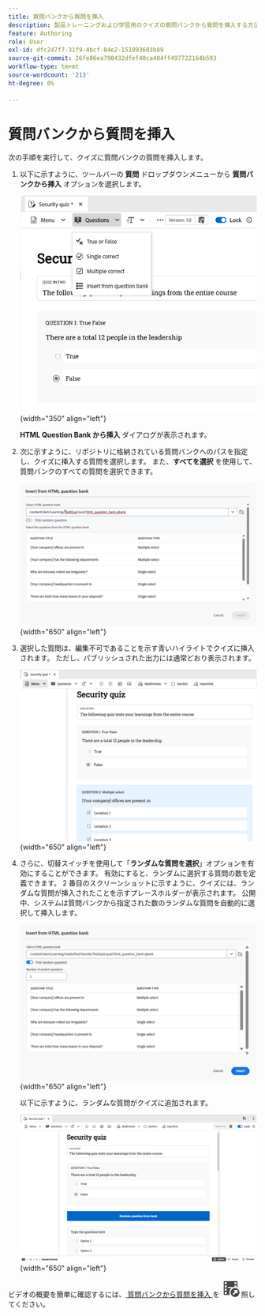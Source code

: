 ```yaml
---
title: 質問バンクから質問を挿入
description: 製品トレーニングおよび学習用のクイズの質問バンクから質問を挿入する方法を説明します
feature: Authoring
role: User
exl-id: dfc247f7-31f9-4bcf-84e2-151993603b89
source-git-commit: 26fe86ea790432dfef40ca404ff497722164b593
workflow-type: tm+mt
source-wordcount: '213'
ht-degree: 0%

---
```


# 質問バンクから質問を挿入

次の手順を実行して、クイズに質問バンクの質問を挿入します。

1. 以下に示すように、ツールバーの **質問** ドロップダウンメニューから **質問バンクから挿入** オプションを選択します。

   ![](assets/insert-from-question-bank.png){width="350" align="left"}

   **HTML Question Bank から挿入** ダイアログが表示されます。

1. 次に示すように、リポジトリに格納されている質問バンクへのパスを指定し、クイズに挿入する質問を選択します。 また、**すべてを選択** を使用して、質問バンクのすべての質問を選択できます。

   ![](assets/question-bank.png){width="650" align="left"}

1. 選択した質問は、編集不可であることを示す青いハイライトでクイズに挿入されます。 ただし、パブリッシュされた出力には通常どおり表示されます。

   ![](assets/specific-questions.png){width="650" align="left"}

1. さらに、切替スイッチを使用して「**ランダムな質問を選択**」オプションを有効にすることができます。 有効にすると、ランダムに選択する質問の数を定義できます。 2 番目のスクリーンショットに示すように、クイズには、ランダムな質問が挿入されたことを示すプレースホルダーが表示されます。 公開中、システムは質問バンクから指定された数のランダムな質問を自動的に選択して挿入します。

   ![](assets/random-question-question-bank.png){width="650" align="left"}

   以下に示すように、ランダムな質問がクイズに追加されます。

   ![](assets/inserted-question.png){width="650" align="left"}


ビデオの概要を簡単に確認するには、[ 質問バンクから質問を挿入 ](https://video.tv.adobe.com/v/3475212/learning-content-aem-guides) を ![](assets/Smock_VideoCheckedOut_18_N.svg) 照してください。
